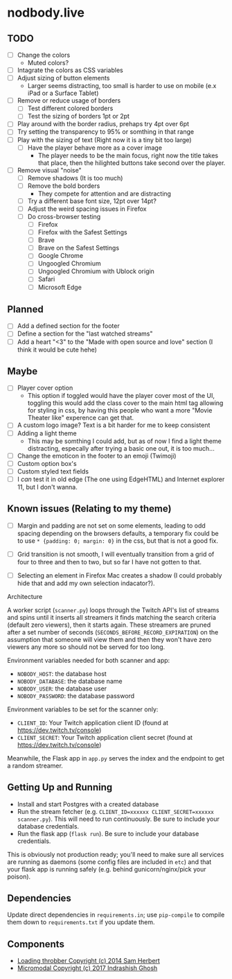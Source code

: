 # nodbody.live

## TODO

- [ ] Change the colors 
  - Muted colors?
- [ ] Intagrate the colors as CSS variables
- [ ] Adjust sizing of button elements
  - Larger seems distracting, too small is harder to use on mobile (e.x iPad or a Surface Tablet)
- [ ] Remove or reduce usage of borders
  - [ ] Test different colored borders
  - [ ] Test the sizing of borders 1pt or 2pt
- [ ] Play around with the border radius, prehaps try 4pt over 6pt 
- [ ] Try setting the transparency to 95% or somthing in that range
- [ ] Play with the sizing of text (Right now it is a tiny bit too large)
  - [ ] Have the player behave more as a cover image
    - The player needs to be the main focus, right now the title takes that place, then the hilighted buttons take second over the player. 
- [ ] Remove visual "noise"
  - [ ] Remove shadows (It is too much)
  - [ ] Remove the bold borders 
    - They compete for attention and are distracting
  - [ ] Try a different base font size, 12pt over 14pt?
  - [ ] Adjust the weird spacing issues in Firefox
  - [ ] Do cross-browser testing
    - [ ] Firefox
    - [ ] Firefox with the Safest Settings
    - [ ] Brave
    - [ ] Brave on the Safest Settings
    - [ ] Google Chrome
    - [ ] Ungoogled Chromium
    - [ ] Ungoogled Chromium with Ublock origin
    - [ ] Safari
    - [ ] Microsoft Edge

## Planned 

- [ ] Add a defined section for the footer
- [ ] Define a section for the "last watched streams" 
- [ ] Add a heart "<3" to the "Made with open source and love" section (I think it would be cute hehe)

## Maybe

- [ ] Player cover option
  - This option if toggled would have the player cover most of the UI, toggling this would add the class cover to the main html tag allowing for styling in css, by having this people who want a more "Movie Theater like" experence can get that. 
- [ ] A custom logo image? Text is a bit harder for me to keep consistent
- [ ] Adding a light theme 
  - This may be somthing I could add, but as of now I find a light theme distracting, especally after trying a basic one out, it is too much...
- [ ] Change the emoticon in the footer to an emoji (Twimoji)
- [ ] Custom option box's
- [ ] Custom styled text fields
- [ ] I *can* test it in old edge (The one using EdgeHTML) and Internet explorer 11, but I don't wanna. 

## Known issues (Relating to my theme)

- [ ] Margin and padding are not set on some elements, leading to odd spacing depending on the browsers defaults, a temporary fix could be to use `* {padding: 0; margin: 0}` in the css, but that is not a good fix.
- [ ] Grid transition is not smooth, I will eventually transition from a grid of four to three and then to two, but so far I have not gotten to that. 
- [ ] Selecting an element in Firefox Mac creates a shadow (I could probably hide that and add my own selection indacator?). 



Architecture

A worker script (`scanner.py`) loops through the Twitch API's list of streams and spins until it inserts all streamers it finds matching the search criteria (default zero viewers), then it starts again. These streamers are pruned after a set number of seconds (`SECONDS_BEFORE_RECORD_EXPIRATION`) on the assumption that someone will view them and then they won't have zero viewers any more so should not be served for too long.

Environment variables needed for both scanner and app:

* `NOBODY_HOST`: the database host
* `NOBODY_DATABASE`: the database name
* `NOBODY_USER`: the database user
* `NOBODY_PASSWORD`: the database password

Environment variables to be set for the scanner only:

* `CLIENT_ID`: Your Twitch application client ID (found at https://dev.twitch.tv/console)
* `CLIENT_SECRET`: Your Twitch application client secret (found at https://dev.twitch.tv/console)

Meanwhile, the Flask app in `app.py` serves the index and the endpoint to get a random streamer.

## Getting Up and Running

* Install and start Postgres with a created database
* Run the stream fetcher (e.g. `CLIENT_ID=xxxxxx CLIENT_SECRET=xxxxxx scanner.py`). This will need to run continuously. Be sure to include your database credentials.
* Run the flask app (`flask run`). Be sure to include your database credentials.

This is obviously not production ready; you'll need to make sure all services are running as daemons (some config files are included in `etc`) and that your flask app is running safely (e.g. behind gunicorn/nginx/pick your poison).

## Dependencies

Update direct dependencies in `requirements.in`; use `pip-compile` to compile them down to `requirements.txt` if you update them.

## Components

* [Loading throbber Copyright (c) 2014 Sam Herbert](https://github.com/SamHerbert/SVG-Loaders)
* [Micromodal Copyright (c) 2017 Indrashish Ghosh](https://github.com/Ghosh/micromodal)
